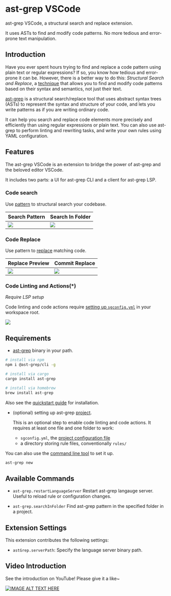 # ast-grep VSCode

ast-grep VSCode, a structural search and replace extension.

It uses ASTs to find and modify code patterns. No more tedious and error-prone text manipulation.

## Introduction

Have you ever spent hours trying to find and replace a code pattern using plain text or regular expressions? If so, you know how tedious and error-prone it can be. However, there is a better way to do this: *Structural Search and Replace*, a [technique](https://www.jetbrains.com/help/idea/structural-search-and-replace.html) that allows you to find and modify code patterns based on their syntax and semantics, not just their text.

[ast-grep](https://ast-grep.github.io/) is a structural search/replace tool that uses abstract syntax trees (ASTs) to represent the syntax and structure of your code, and lets you write patterns as if you are writing ordinary code.

It can help you search and replace code elements more precisely and efficiently than using regular expressions or plain text. You can also use ast-grep to perform linting and rewriting tasks, and write your own rules using YAML configuration.

## Features

The ast-grep VSCode is an extension to bridge the power of ast-grep and the beloved editor VSCode.

It includes two parts: a UI for ast-grep CLI and a client for ast-grep LSP.

### Code search

Use [pattern](https://ast-grep.github.io/guide/pattern-syntax.html) to structural search your codebase.

|Search Pattern|Search In Folder|
|--|--|
|<img src="https://github.com/ast-grep/ast-grep-vscode/blob/main/readme/search-pattern.png?raw=true">|<img src="https://github.com/ast-grep/ast-grep-vscode/blob/main/readme/search-in-folder.png?raw=true">|

### Code Replace

Use pattern to [replace](https://ast-grep.github.io/guide/rewrite-code.html) matching code.

|Replace Preview|Commit Replace|
|--|--|
|<img src="https://github.com/ast-grep/ast-grep-vscode/blob/main/readme/replace.png?raw=true">|<img src="https://github.com/ast-grep/ast-grep-vscode/blob/main/readme/commit-replace.png?raw=true">|

### Code Linting and Actions(\*)
*Require LSP setup*

Code linting and code actions require [setting up `sgconfig.yml`](https://ast-grep.github.io/guide/scan-project.html) in your workspace root.

<img src="https://github.com/ast-grep/ast-grep-vscode/blob/main/readme/linter.png?raw=true">

## Requirements

- [ast-grep](https://ast-grep.github.io/) binary in your path.

```bash
# install via npm
npm i @ast-grep/cli -g

# install via cargo
cargo install ast-grep

# install via homebrew
brew install ast-grep
```

Also see the [quickstart guide](https://ast-grep.github.io/guide/quick-start.html) for installation.

- (optional) setting up ast-grep [project](https://ast-grep.github.io/guide/scan-project.html).

  This is an optional step to enable code linting and code actions. It requires at least one file and one folder to work:

  - `sgconfig.yml`, the [project configuration file](https://ast-grep.github.io/reference/sgconfig.html)
  - a directory storing rule files, conventionally `rules/`

You can also use the [command line tool](https://ast-grep.github.io/reference/cli/new.html) to set it up.

```bash
ast-grep new
```

## Available Commands

- `ast-grep.restartLanguageServer`
  Restart ast-grep langauge server. Useful to reload rule or configuration changes.

- `ast-grep.searchInFolder`
  Find ast-grep pattern in the specified folder in a project.

## Extension Settings

This extension contributes the following settings:

- `astGrep.serverPath`: Specify the language server binary path.

## Video Introduction

See the introduction on YouTube! Please give it a like~

[![IMAGE ALT TEXT HERE](https://img.youtube.com/vi/1ZM4RfIvWKc/0.jpg)](https://www.youtube.com/watch?v=1ZM4RfIvWKc)